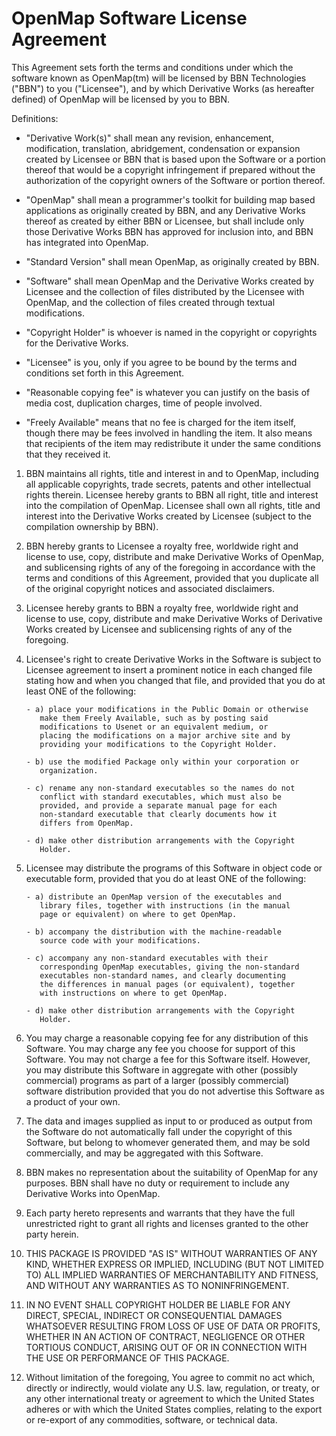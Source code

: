 # OpenMap Software License Agreement

This Agreement sets forth the terms and conditions under which
the software known as OpenMap(tm) will be licensed by BBN
Technologies ("BBN") to you ("Licensee"), and by which Derivative
Works (as hereafter defined) of OpenMap will be licensed by you to BBN.

Definitions:

- "Derivative Work(s)" shall mean any revision, enhancement,
  modification, translation, abridgement, condensation or
  expansion created by Licensee or BBN that is based upon the
  Software or a portion thereof that would be a copyright
  infringement if prepared without the authorization of the
  copyright owners of the Software or portion thereof.

- "OpenMap" shall mean a programmer's toolkit for building map
  based applications as originally created by BBN, and any
  Derivative Works thereof as created by either BBN or Licensee,
  but shall include only those Derivative Works BBN has approved
  for inclusion into, and BBN has integrated into OpenMap.

- "Standard Version" shall mean OpenMap, as originally created by
  BBN.

- "Software" shall mean OpenMap and the Derivative Works created
  by Licensee and the collection of files distributed by the
  Licensee with OpenMap, and the collection of files created
  through textual modifications.

- "Copyright Holder" is whoever is named in the copyright or
  copyrights for the Derivative Works.

- "Licensee" is you, only if you agree to be bound by the terms
  and conditions set forth in this Agreement.

- "Reasonable copying fee" is whatever you can justify on the
  basis of media cost, duplication charges, time of people
  involved.

- "Freely Available" means that no fee is charged for the item
  itself, though there may be fees involved in handling the item.
  It also means that recipients of the item may redistribute it
  under the same conditions that they received it.

1.  BBN maintains all rights, title and interest in and to
    OpenMap, including all applicable copyrights, trade secrets,
    patents and other intellectual rights therein. Licensee hereby
    grants to BBN all right, title and interest into the compilation
    of OpenMap. Licensee shall own all rights, title and interest
    into the Derivative Works created by Licensee (subject to the
    compilation ownership by BBN).

2.  BBN hereby grants to Licensee a royalty free, worldwide right
    and license to use, copy, distribute and make Derivative Works of
    OpenMap, and sublicensing rights of any of the foregoing in
    accordance with the terms and conditions of this Agreement,
    provided that you duplicate all of the original copyright notices
    and associated disclaimers.

3.  Licensee hereby grants to BBN a royalty free, worldwide right
    and license to use, copy, distribute and make Derivative Works of
    Derivative Works created by Licensee and sublicensing rights of
    any of the foregoing.

4.  Licensee's right to create Derivative Works in the Software is
    subject to Licensee agreement to insert a prominent notice in
    each changed file stating how and when you changed that file, and
    provided that you do at least ONE of the following:

        - a) place your modifications in the Public Domain or otherwise
           make them Freely Available, such as by posting said
           modifications to Usenet or an equivalent medium, or
           placing the modifications on a major archive site and by
           providing your modifications to the Copyright Holder.

        - b) use the modified Package only within your corporation or
           organization.

        - c) rename any non-standard executables so the names do not
           conflict with standard executables, which must also be
           provided, and provide a separate manual page for each
           non-standard executable that clearly documents how it
           differs from OpenMap.

        - d) make other distribution arrangements with the Copyright
           Holder.

5.  Licensee may distribute the programs of this Software in
    object code or executable form, provided that you do at least ONE
    of the following:

        - a) distribute an OpenMap version of the executables and
           library files, together with instructions (in the manual
           page or equivalent) on where to get OpenMap.

        - b) accompany the distribution with the machine-readable
           source code with your modifications.

        - c) accompany any non-standard executables with their
           corresponding OpenMap executables, giving the non-standard
           executables non-standard names, and clearly documenting
           the differences in manual pages (or equivalent), together
           with instructions on where to get OpenMap.

        - d) make other distribution arrangements with the Copyright
           Holder.

6.  You may charge a reasonable copying fee for any distribution
    of this Software. You may charge any fee you choose for support
    of this Software. You may not charge a fee for this Software
    itself. However, you may distribute this Software in aggregate
    with other (possibly commercial) programs as part of a larger
    (possibly commercial) software distribution provided that you do
    not advertise this Software as a product of your own.

7.  The data and images supplied as input to or produced as output
    from the Software do not automatically fall under the copyright
    of this Software, but belong to whomever generated them, and may
    be sold commercially, and may be aggregated with this Software.

8.  BBN makes no representation about the suitability of OpenMap
    for any purposes. BBN shall have no duty or requirement to
    include any Derivative Works into OpenMap.

9.  Each party hereto represents and warrants that they have the
    full unrestricted right to grant all rights and licenses granted
    to the other party herein.

10. THIS PACKAGE IS PROVIDED "AS IS" WITHOUT WARRANTIES OF ANY
    KIND, WHETHER EXPRESS OR IMPLIED, INCLUDING (BUT NOT LIMITED TO)
    ALL IMPLIED WARRANTIES OF MERCHANTABILITY AND FITNESS, AND
    WITHOUT ANY WARRANTIES AS TO NONINFRINGEMENT.

11. IN NO EVENT SHALL COPYRIGHT HOLDER BE LIABLE FOR ANY DIRECT,
    SPECIAL, INDIRECT OR CONSEQUENTIAL DAMAGES WHATSOEVER RESULTING
    FROM LOSS OF USE OF DATA OR PROFITS, WHETHER IN AN ACTION OF
    CONTRACT, NEGLIGENCE OR OTHER TORTIOUS CONDUCT, ARISING OUT OF OR
    IN CONNECTION WITH THE USE OR PERFORMANCE OF THIS PACKAGE.

12. Without limitation of the foregoing, You agree to commit no
    act which, directly or indirectly, would violate any U.S. law,
    regulation, or treaty, or any other international treaty or
    agreement to which the United States adheres or with which the
    United States complies, relating to the export or re-export of
    any commodities, software, or technical data.
